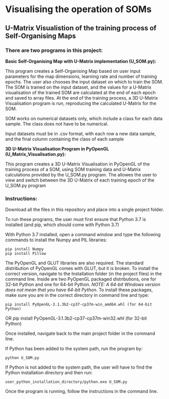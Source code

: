 # Visualising the operation of SOMs

## U-Matrix Visualistion of the training process of Self-Organising Maps

### There are two programs in this project:

**Basic Self-Organising Map with U-Matrix implementation (U_SOM.py):**

This program creates a Self-Organising Map based on user input parameters for the map dimensions, learning rate and number of training epochs. The user also chooses the input dataset on which to train the SOM. The SOM is trained on the input dataset, and the values for a U-Matrix visualisation of the trained SOM are calculated at the end of each epoch and saved to array files. At the end of the training process, a 3D U-Matrix Visualisation program is run, reproducing the calculated U-Matrix for the SOM.

SOM works on numerical datasets only, which include a class for each data sample. The class does not have to be numerical.

Input datasets must be in .csv format, with each row a new data sample, and the final column containing the class of each sample

**3D U-Matrix Visualisation Program in PyOpenGL (U_Matrix_Visualisation.py):**

This program creates a 3D U-Matrix Visualisation in PyOpenGL of the training process of a SOM, using SOM training data and U-Matrix calculations provided by the U_SOM.py program. The allowes the user to view and switch between the 3D U-Matrix of each training epoch of the U_SOM.py program

### Instructions:

Download all the files in this repository and place into a single project folder.

To run these programs, the user must first ensure that Python 3.7 is installed (and pip, which should come with Python 3.7) 

With Python 3.7 installed, open a command window and type the following commands to install the Numpy and PIL libraries:
	
	pip install Numpy
	pip install Pillow

The PyOpenGL and GLUT libraries are also required. The standard distribution of PyOpenGL comes with GLUT, but it is broken.
To install the correct version, navigate to the Installation folder (in the project files) in the command line. Inside are two PyOpenGL packaged distributions, one for 32-bit Python and one for 64-bit Python. _NOTE: A 64-bit Windows version does not mean that you have 64-bit Python_.
To install these packages, make sure you are in the correct directory in command line and type:

	pip install PyOpenGL-3.1.3b2-cp37-cp37m-win_amd64.whl (for 64-bit Python)
OR
	pip install PyOpenGL-3.1.3b2-cp37-cp37m-win32.whl (for 32-bit Python)

Once installed, navigate back to the main project folder in the command line.

If Python has been added to the system path, run the program by:

	python U_SOM.py

If Python is not added to the system path, the user will have to find the Python installation directory and then run:

	user_python_installation_directory/python.exe U_SOM.py

Once the program is running, follow the instructions in the command line.
